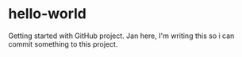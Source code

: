 # hello-world
Getting started with GitHub project.
Jan here, I'm writing this so i can commit something to this project.
